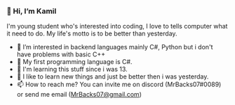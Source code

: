 ### 👋 Hi, I’m Kamil

I'm young student who's interested into coding, I love to tells computer what it need to do. My life's motto is to be better than yesterday.

- 👀 I’m interested in backend languages mainly C#, Python but i don't have problems with basic C++
- 🌱 My first programming language is C#.
- 👦 I'm learning this stuff since i was 13.
- 🚀 I like to learn new things and just be better then i was yesterday.
- 📫 How to reach me? You can invite me on discord (MrBacks07#0089) or send me email (MrBacks07@gmail.com) 

<!---
MrBacks07/MrBacks07 is a ✨ special ✨ repository because its `README.md` (this file) appears on your GitHub profile.
You can click the Preview link to take a look at your changes.
--->
